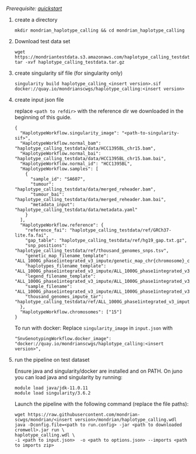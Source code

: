

*Prerequisite: [quickstart](README.md)*


1. create a directory 
    ```
    mkdir mondrian_haplotype_calling && cd mondrian_haplotype_calling
    ```
2. Download test data set

    ```
    wget https://mondriantestdata.s3.amazonaws.com/haplotype_calling_testdata.tar.gz
    tar -xvf haplotype_calling_testdata.tar.gz
    ```
3. create singularity sif file (for singularity only)
    ```
    singularity build haplotype_calling_<insert version>.sif docker://quay.io/mondrianscwgs/haplotype_calling:<insert version>
    ```


4. create input json file

    replace `<path to refdir>` with the reference dir we downloaded in the beginning of this guide.
    
    ```
    {
      "HaplotypeWorkflow.singularity_image": "<path-to-singularity-sif>",
      "HaplotypeWorkflow.normal_bam": "haplotype_calling_testdata/data/HCC1395BL_chr15.bam",
      "HaplotypeWorkflow.normal_bai": "haplotype_calling_testdata/data/HCC1395BL_chr15.bam.bai",
      "HaplotypeWorkflow.normal_id": "HCC1395BL",
      "HaplotypeWorkflow.samples": [
        {
          "sample_id": "SA607",
          "tumour": "haplotype_calling_testdata/data/merged_reheader.bam",
          "tumour_bai": "haplotype_calling_testdata/data/merged_reheader.bam.bai",
          "metadata_input": "haplotype_calling_testdata/data/metadata.yaml"
        }
      ],
      "HaplotypeWorkflow.reference": {
        "reference_fai": "haplotype_calling_testdata/ref/GRCh37-lite.fa.fai",
        "gap_table": "haplotype_calling_testdata/ref/hg19_gap.txt.gz",
        "snp_positions": "haplotype_calling_testdata/ref/thousand_genomes_snps.tsv",
        "genetic_map_filename_template": "ALL_1000G_phase1integrated_v3_impute/genetic_map_chr{chromosome}_combined_b37.txt",
        "haplotypes_filename_template": "ALL_1000G_phase1integrated_v3_impute/ALL_1000G_phase1integrated_v3_chr{chromosome}_impute.hap.gz",
        "legend_filename_template": "ALL_1000G_phase1integrated_v3_impute/ALL_1000G_phase1integrated_v3_chr{chromosome}_impute.legend.gz",
        "sample_filename": "ALL_1000G_phase1integrated_v3_impute/ALL_1000G_phase1integrated_v3.sample",
        "thousand_genomes_impute_tar": "haplotype_calling_testdata/ref/ALL_1000G_phase1integrated_v3_impute.tar"
      },
      "HaplotypeWorkflow.chromosomes": ["15"]
    }
    ```

    To run with docker: Replace `singularity_image` in `input.json` with
    ```
    "SnvGenotypingWorkflow.docker_image": "docker://quay.io/mondrianscwgs/haplotype_calling:<insert version>",
    ```

5. run the pipeline on test dataset

    Ensure java and singularity/docker are installed and on PATH. On juno you can load  java and singularity by running:
    
    ```
    module load java/jdk-11.0.11
    module load singularity/3.6.2
    ```
    
    Launch the pipeline with the following command (replace the file paths):
    
    ```
    wget https://raw.githubusercontent.com/mondrian-scwgs/mondrian/<insert version>/mondrian/haplotype_calling.wdl
    java -Dconfig.file=<path to run.config> -jar <path to downloaded cromwell>.jar run \
    haplotype_calling.wdl \
    -i <path to input.json>  -o <path to options.json> --imports <path to imports zip>
    ```
